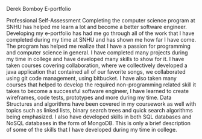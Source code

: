 Derek Bomboy
E-portfolio


Professional Self-Assessment
Completing the computer science program at SNHU has helped me learn a lot and become a better software engineer. Developing my e-portfolio has had me go through all of the work that I have completed during my time at SNHU and has shown me how far I have come. The program has helped me realize that I have a passion for programming and computer science in general. I have completed many projects during my time in college and have developed many skills to show for it. I have taken courses covering collaboration, where we collectively developed a java application that contained all of our favorite songs, we collaborated using git code management, using bitbucket. I have also taken many courses that helped to develop the required non-programming related skill it takes to become a successful software engineer, I have learned to create wireframes, code tests, prototypes and more during my time. Data Structures and algorithms have been covered in my coursework as well with topics such as linked lists, binary search trees and quick search algorithms being emphasized. I also have developed skills in both SQL databases and NoSQL databases in the form of MongoDB. This is only a brief description of some of the skills that I have developed during my time in college. 
	
